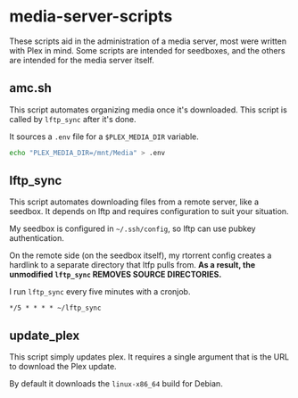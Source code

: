 # media-server-scripts

These scripts aid in the administration of a media server, most were
written with Plex in mind. Some scripts are intended for seedboxes, and
the others are intended for the media server itself.

## amc.sh

This script automates organizing media once it's downloaded. This script
is called by `lftp_sync` after it's done.

It sources a `.env` file for a `$PLEX_MEDIA_DIR` variable.

```bash
echo "PLEX_MEDIA_DIR=/mnt/Media" > .env
```

## lftp_sync

This script automates downloading files from a remote server, like a
seedbox. It depends on lftp and requires configuration to suit your
situation.

My seedbox is configured in `~/.ssh/config`, so lftp can use pubkey
authentication.

On the remote side (on the seedbox itself), my rtorrent config creates a
hardlink to a separate directory that ltfp pulls from. **As a result,
the unmodified `lftp_sync` REMOVES SOURCE DIRECTORIES.**

I run `lftp_sync` every five minutes with a cronjob.

```text
*/5 * * * * ~/lftp_sync
```

## update_plex

This script simply updates plex. It requires a single argument that is
the URL to download the Plex update.

By default it downloads the `linux-x86_64` build for Debian.
